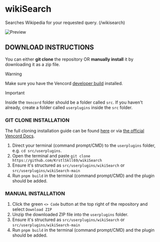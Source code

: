 # wikiSearch
Searches Wikipedia for your requested query. (/wikisearch)

![Preview](https://cdn.nest.rip/uploads/8e9ebf5a-38ac-4234-90f8-925e46c93980.png)

## DOWNLOAD INSTRUCTIONS
You can either __git clone__ the repository OR __manually install__ it by downloading it as a zip file.<br/>
> [!WARNING]
> Make sure you have the Vencord [developer build](https://docs.vencord.dev/installing/) installed.<br/>

> [!IMPORTANT]
> Inside the `Vencord` folder should be a folder called `src`. If you haven't already, create a folder called `userplugins` inside the `src` folder.

### GIT CLONE INSTALLATION
The full cloning installation guide can be found [here](https://discord.com/channels/1015060230222131221/1257038407503446176/1257038407503446176) or via [the official Vencord Docs](https://docs.vencord.dev/installing/custom-plugins/).
1. Direct your terminal (command prompt/CMD) to the `userplugins` folder, e.g. `cd src/userplugins`.
2. Open the terminal and paste `git clone https://github.com/KrstlSkll69/wikiSearch`
3. Ensure it's structured as `src/userplugins/wikiSearch` or `src/userplugins/wikiSearch-main`
4. Run `pnpm build` in the terminal (command prompt/CMD) and the plugin should be added.

### MANUAL INSTALLATION
1. Click the green `<> Code` button at the top right of the repository and select `Download ZIP`
2. Unzip the downloaded ZIP file into the `userplugins` folder.
3. Ensure it's structured as `src/userplugins/wikiSearch` or `src/userplugins/wikiSearch-main`
5. Run `pnpm build` in the terminal (command prompt/CMD) and the plugin should be added.
